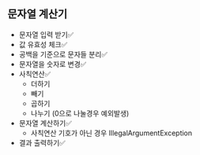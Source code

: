 ## 문자열 계산기

- 문자열 입력 받기✅
- 값 유효성 체크✅
- 공백을 기준으로 문자들 분리✅
- 문자열을 숫자로 변경✅
- 사칙연산✅
  - 더하기
  - 빼기
  - 곱하기
  - 나누기 (0으로 나눌경우 예외발생)
- 문자열 계산하기✅
  - 사칙연산 기호가 아닌 경우 IllegalArgumentException
- 결과 출력하기✅
